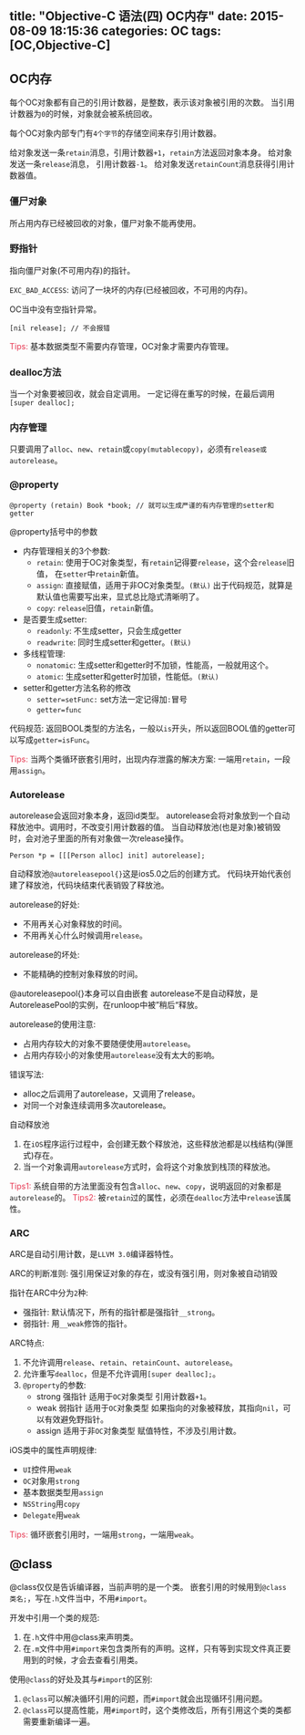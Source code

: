title: "Objective-C 语法(四) OC内存"
date: 2015-08-09 18:15:36
categories: OC
tags: [OC,Objective-C]
---

## OC内存

每个OC对象都有自己的引用计数器，是整数，表示该对象被引用的次数。
当引用计数器为`0`的时候，对象就会被系统回收。

每个OC对象内部专门有`4个字节`的存储空间来存引用计数器。

给对象发送一条`retain`消息，引用计数器`+1`，`retain`方法返回对象本身。
给对象发送一条`release`消息， 引用计数器`-1`。
给对象发送`retainCount`消息获得引用计数器值。

### 僵尸对象

所占用内存已经被回收的对象，僵尸对象不能再使用。

### 野指针

指向僵尸对象(不可用内存)的指针。

`EXC_BAD_ACCESS`: 访问了一块坏的内存(已经被回收，不可用的内存)。

OC当中没有空指针异常。

```
[nil release]; // 不会报错
```

<span style="color:#e73751">Tips:</span> 基本数据类型不需要内存管理，OC对象才需要内存管理。

### dealloc方法

当一个对象要被回收，就会自定调用。
一定记得在重写的时候，在最后调用`[super dealloc];`

### 内存管理

只要调用了`alloc`、`new`、`retain`或`copy(mutablecopy)`，必须有`release或autorelease`。

### @property

```
@property (retain) Book *book; // 就可以生成严谨的有内存管理的setter和getter
```

@property括号中的参数

- 内存管理相关的3个参数:
	+ `retain`: 使用于OC对象类型，有`retain`记得要`release`，这个会`release`旧值， 在`setter`中`retain`新值。
	+ `assign`: 直接赋值，适用于非OC对象类型。`(默认)` 出于代码规范，就算是默认值也需要写出来，显式总比隐式清晰明了。
	+ `copy`: `release`旧值，`retain`新值。
- 是否要生成setter:
	+ `readonly`: 不生成setter，只会生成getter
	+ `readwrite`: 同时生成setter和getter。`(默认)`
- 多线程管理:
	+ `nonatomic`: 生成setter和getter时不加锁，性能高，一般就用这个。
	+ `atomic`: 生成setter和getter时加锁，性能低。`(默认)`
- setter和getter方法名称的修改
	+ `setter=setFunc:` set方法一定记得加`:`冒号
	+ `getter=func`

<!-- more -->

代码规范: 返回BOOL类型的方法名，一般以`is`开头，所以返回BOOL值的getter可以写成`getter=isFunc`。

<span style="color:#e73751">Tips:</span> 当两个类循环嵌套引用时，出现内存泄露的解决方案: 一端用`retain`，一段用`assign`。

### Autorelease

autorelease会返回对象本身，返回id类型。
autorelease会将对象放到一个自动释放池中。调用时，不改变引用计数器的值。
当自动释放池(也是对象)被销毁时，会对池子里面的所有对象做一次release操作。

``` objc
Person *p = [[[Person alloc] init] autorelease];
```

自动释放池``@autoreleasepool{}``这是ios5.0之后的创建方式。
代码块开始代表创建了释放池，代码块结束代表销毁了释放池。

autorelease的好处:

+ 不用再关心对象释放的时间。
+ 不用再关心什么时候调用`release`。

autorelease的坏处:

+ 不能精确的控制对象释放的时间。

@autoreleasepool{}本身可以自由嵌套
autorelease不是自动释放，是AutoreleasePool的实例，在runloop中被”稍后“释放。

autorelease的使用注意:

- 占用内存较大的对象不要随便使用`autorelease`。
- 占用内存较小的对象使用`autorelease`没有太大的影响。

错误写法:

- alloc之后调用了autorelease，又调用了release。
- 对同一个对象连续调用多次autorelease。

自动释放池
1. 在`iOS`程序运行过程中，会创建无数个释放池，这些释放池都是以栈结构(弹匣式)存在。
2. 当一个对象调用`autorelease`方式时，会将这个对象放到栈顶的释放池。

<span style="color:#e73751">Tips1:</span> 系统自带的方法里面没有包含`alloc`、`new`、`copy`，说明返回的对象都是`autorelease`的。
<span style="color:#e73751">Tips2:</span> 被`retain`过的属性，必须在`dealloc`方法中`release`该属性。

### ARC

ARC是自动引用计数，是`LLVM 3.0`编译器特性。

ARC的判断准则: 强引用保证对象的存在，或没有强引用，则对象被自动销毁

指针在ARC中分为`2`种:

- 强指针: 默认情况下，所有的指针都是强指针`__strong`。
- 弱指针: 用`__weak`修饰的指针。

ARC特点:

1. 不允许调用`release`、`retain`、`retainCount`、`autorelease`。
2. 允许重写`dealloc`，但是不允许调用``[super dealloc];``。
3. `@property`的参数:
	- strong 强指针 适用于`OC`对象类型 引用计数器`+1`。
	- weak 弱指针 适用于`OC`对象类型 如果指向的对象被释放，其指向`nil`，可以有效避免野指针。
	- assign 适用于非`OC`对象类型 赋值特性，不涉及引用计数。

iOS类中的属性声明规律:

- `UI`控件用`weak`
- `OC`对象用`strong`
- 基本数据类型用`assign`
- `NSString`用`copy`
- `Delegate`用`weak`

<span style="color:#e73751">Tips:</span> 循环嵌套引用时，一端用`strong`，一端用`weak`。

## @class

@class仅仅是告诉编译器，当前声明的是一个类。
嵌套引用的时候用到`@class 类名;`，写在`.h`文件当中，不用`#import`。

开发中引用一个类的规范:

1. 在`.h`文件中用@class来声明类。
2. 在`.m`文件中用`#import`来包含类所有的声明。这样，只有等到实现文件真正要用到的时候，才会去查看引用类。

使用`@class`的好处及其与`#import`的区别:

1. `@class`可以解决循环引用的问题，而`#import`就会出现循环引用问题。
2. `@class`可以提高性能，用`#import`时，这个类修改后，所有引用这个类的类都需要重新编译一遍。
